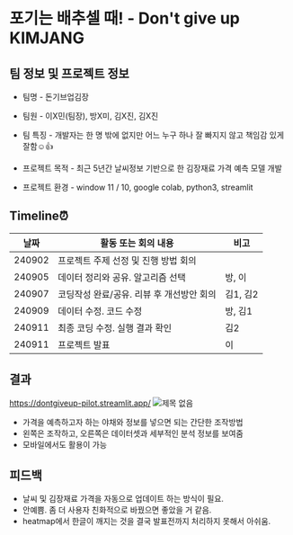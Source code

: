 # 포기는 배추셀 때! - Don't give up KIMJANG

## 팀 정보 및 프로젝트 정보
* 팀명 - 돈기브업김장
* 팀원 - 이X민(팀장), 방X미, 김X진, 김X진
* 팀 특징 - 개발자는 한 명 밖에 없지만 어느 누구 하나 잘 빠지지 않고 책임감 있게 잘함☺👍

* 프로젝트 목적 - 최근 5년간 날씨정보 기반으로 한 김장재료 가격 예측 모델 개발
* 프로젝트 환경 - window 11 / 10, google colab, python3, streamlit

## Timeline⏰
|날짜|활동 또는 회의 내용|비고|
|---|---|---|
|240902|프로젝트 주제 선정 및 진행 방법 회의||
|240905|데이터 정리와 공유. 알고리즘 선택|방, 이|
|240907|코딩작성 완료/공유. 리뷰 후 개선방안 회의|김1, 김2|
|240909|데이터 수정. 코드 수정|방, 김1|
|240911|최종 코딩 수정. 실행 결과 확인|김2|
|240911|프로젝트 발표|이|

## 결과
https://dontgiveup-pilot.streamlit.app/
![제목 없음](https://github.com/user-attachments/assets/300730df-1493-452d-939f-817b00c6f873)

* 가격을 예측하고자 하는 야채와 정보를 넣으면 되는 간단한 조작방법
* 왼쪽은 조작하고, 오른쪽은 데이터셋과 세부적인 분석 정보를 보여줌
* 모바일에서도 활용이 가능
  
## 피드백
* 날씨 및 김장재료 가격을 자동으로 업데이트 하는 방식이 필요.
* 안예쁨. 좀 더 사용자 친화적으로 바꿨으면 좋았을 거 같음.
* heatmap에서 한글이 깨지는 것을 결국 발표전까지 처리하지 못해서 아쉬움.
